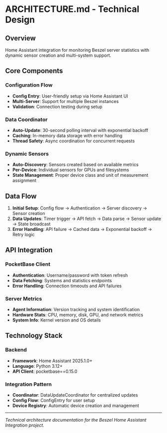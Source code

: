 # ARCHITECTURE.md - Technical Design

## Overview

Home Assistant integration for monitoring Beszel server statistics with dynamic sensor creation and multi-system support.

## Core Components

### Configuration Flow
- **Config Entry**: User-friendly setup via Home Assistant UI
- **Multi-Server**: Support for multiple Beszel instances
- **Validation**: Connection testing during setup

### Data Coordinator
- **Auto-Update**: 30-second polling interval with exponential backoff
- **Caching**: In-memory data storage with error handling
- **Thread Safety**: Async coordination for concurrent requests

### Dynamic Sensors
- **Auto-Discovery**: Sensors created based on available metrics
- **Per-Device**: Individual sensors for GPUs and filesystems
- **State Management**: Proper device class and unit of measurement assignment

## Data Flow

1. **Initial Setup**: Config flow → Authentication → Server discovery → Sensor creation
2. **Data Updates**: Timer trigger → API fetch → Data parse → Sensor update → State broadcast
3. **Error Handling**: API failure → Cached data → Exponential backoff → Retry logic

## API Integration

### PocketBase Client
- **Authentication**: Username/password with token refresh
- **Data Fetching**: Systems and statistics endpoints
- **Error Handling**: Connection timeouts and API failures

### Server Metrics
- **Agent Information**: Version tracking and system identification
- **Hardware Stats**: CPU, memory, disk, GPU, and network metrics
- **System Info**: Kernel version and OS details

## Technology Stack

### Backend
- **Framework**: Home Assistant 2025.1.0+
- **Language**: Python 3.12+
- **API Client**: pocketbase==0.15.0

### Integration Pattern
- **Coordinator**: DataUpdateCoordinator for centralized updates
- **Config Flow**: ConfigEntry for user setup
- **Device Registry**: Automatic device creation and management

---

*Technical architecture documentation for the Beszel Home Assistant Integration project.*

